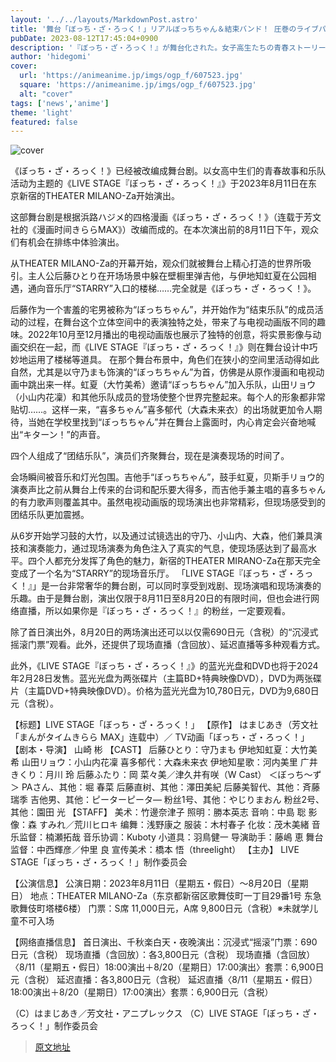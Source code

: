 ```yaml
---
layout: '../../layouts/MarkdownPost.astro'
title: '舞台「ぼっち・ざ・ろっく！」リアルぼっちちゃん＆結束バンド！ 圧巻のライブパフォーマンスを披露【レポート】'
pubDate: 2023-08-12T17:45:04+0900
description: '『ぼっち・ざ・ろっく！』が舞台化された。女子高生たちの青春ストーリーとバンド活動を描いた「LIVE STAGE『ぼっち・ざ・ろっく！』」として、2023年8月11日から東京・新宿のTHEATER MILANO-Zaにて公演が始まった。'
author: 'hidegomi'
cover:
  url: 'https://animeanime.jp/imgs/ogp_f/607523.jpg'
  square: 'https://animeanime.jp/imgs/ogp_f/607523.jpg'
  alt: "cover"
tags: ['news','anime']
theme: 'light'
featured: false
---
```


![cover](https://animeanime.jp/imgs/ogp_f/607523.jpg)

《ぼっち・ざ・ろっく！》已经被改编成舞台剧。以女高中生们的青春故事和乐队活动为主题的《LIVE STAGE『ぼっち・ざ・ろっく！』》于2023年8月11日在东京新宿的THEATER MILANO-Za开始演出。

这部舞台剧是根据浜路ハジメ的四格漫画《ぼっち・ざ・ろっく！》（连载于芳文社的《漫画时间きららMAX》）改编而成的。在本次演出前的8月11日下午，观众们有机会在排练中体验演出。

从THEATER MILANO-Za的开幕开始，观众们就被舞台上精心打造的世界所吸引。主人公后藤ひとり在开场场景中躲在壁橱里弹吉他，与伊地知虹夏在公园相遇，通向音乐厅“STARRY”入口的楼梯……完全就是《ぼっち・ざ・ろっく！》。

后藤作为一个害羞的宅男被称为“ぼっちちゃん”，并开始作为“结束乐队”的成员活动的过程，在舞台这个立体空间中的表演独特之处，带来了与电视动画版不同的趣味。2022年10月至12月播出的电视动画版也展示了独特的创意，将实景影像与动画交织在一起，而《LIVE STAGE『ぼっち・ざ・ろっく！』》则在舞台设计中巧妙地运用了楼梯等道具。
在那个舞台布景中，角色们在狭小的空间里活动得如此自然，尤其是以守乃まも饰演的“ぼっちちゃん”为首，仿佛是从原作漫画和电视动画中跳出来一样。虹夏（大竹美希）邀请“ぼっちちゃん”加入乐队，山田リョウ（小山内花凜）和其他乐队成员的登场使整个世界完整起来。每个人的形象都非常贴切……。这样一来，“喜多ちゃん”喜多郁代（大森未来衣）的出场就更加令人期待，当她在学校里找到“ぼっちちゃん”并在舞台上露面时，内心肯定会兴奋地喊出“キターン！”的声音。

四个人组成了“团结乐队”，演员们齐聚舞台，现在是演奏现场的时间了。

会场瞬间被音乐和灯光包围。吉他手“ぼっちちゃん”，鼓手虹夏，贝斯手リョウ的演奏声比之前从舞台上传来的台词和配乐要大得多，而吉他手兼主唱的喜多ちゃん的有力歌声则覆盖其中。虽然电视动画版的现场演出也非常精彩，但现场感受到的团结乐队更加震撼。

从6岁开始学习鼓的大竹，以及通过试镜选出的守乃、小山内、大森，他们兼具演技和演奏能力，通过现场演奏为角色注入了真实的气息，使现场感达到了最高水平。四个人都充分发挥了角色的魅力，新宿的THEATER MIRANO-Za在那天完全变成了一个名为“STARRY”的现场音乐厅。
「LIVE STAGE『ぼっち・ざ・ろっく！』」是一台非常奢华的舞台剧，可以同时享受到戏剧、现场演唱和现场演奏的乐趣。由于是舞台剧，演出仅限于8月11日至8月20日的有限时间，但也会进行网络直播，所以如果你是『ぼっち・ざ・ろっく！』的粉丝，一定要观看。

除了首日演出外，8月20日的两场演出还可以以仅需690日元（含税）的“沉浸式摇滚门票”观看。此外，还提供了现场直播（含回放）、延迟直播等多种观看方式。

此外，《LIVE STAGE『ぼっち・ざ・ろっく！』》的蓝光光盘和DVD也将于2024年2月28日发售。蓝光光盘为两张碟片（主篇BD+特典映像DVD），DVD为两张碟片（主篇DVD+特典映像DVD）。价格为蓝光光盘为10,780日元，DVD为9,680日元（含税）。

【标题】LIVE STAGE「ぼっち・ざ・ろっく！」
【原作】
はまじあき（芳文社「まんがタイムきらら MAX」连载中）／ TV动画「ぼっち・ざ・ろっく！」
【剧本・导演】
山崎 彬
【CAST】
后藤ひとり：守乃まも
伊地知虹夏：大竹美希
山田リョウ：小山内花凜
喜多郁代：大森未来衣
伊地知星歌：河内美里
广井きくり：月川 玲
后藤ふたり：岡 菜々美／津久井有咲（W Cast）
＜ぼっち～ず＞
PAさん、其他：堀 春菜
后藤直树、其他：澤田美紀
后藤美智代、其他：斉藤瑞季
吉他男、其他：ピーターピータ―
粉丝1号、其他：やじりまおん
粉丝2号、其他：園田 光
【STAFF】
美术：竹邊奈津子
照明：勝本英志
音响：中島 聡
影像：森 すみれ／荒川ヒロキ
编舞：浅野康之
服装：木村春子
化妆：茂木美緒
音乐监督：楠瀬拓哉
音乐协调：Kuboty
小道具：羽鳥健一
导演助手：藤嶋 恵
舞台监督：中西輝彦／仲里 良
宣传美术：橋本 悟（threelight）
【主办】
LIVE STAGE「ぼっち・ざ・ろっく！」制作委员会

【公演信息】
公演日期：2023年8月11日（星期五・假日）～8月20日（星期日）
地点：THEATER MILANO-Za（东京都新宿区歌舞伎町一丁目29番1号 东急歌舞伎町塔楼6楼）
门票：S席 11,000日元，A席 9,800日元（含税）※未就学儿童不可入场

【网络直播信息】
首日演出、千秋楽白天・夜晚演出：沉浸式“摇滚”门票：690日元（含税）
现场直播（含回放）：各3,800日元（含税）
现场直播（含回放）〈8/11（星期五・假日）18:00演出＋8/20（星期日）17:00演出〉套票：6,900日元（含税）
延迟直播：各3,800日元（含税）
延迟直播〈8/11（星期五・假日）18:00演出＋8/20（星期日）17:00演出〉套票：6,900日元（含税）

（C）はまじあき／芳文社・アニプレックス
（C）LIVE STAGE「ぼっち・ざ・ろっく！」制作委员会

>[原文地址](https://animeanime.jp/article/2023/08/12/79244.html)  